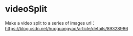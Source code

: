 # videoSplit
Make a video split to  a series of images
url：https://blog.csdn.net/huoguangyao/article/details/89328986
